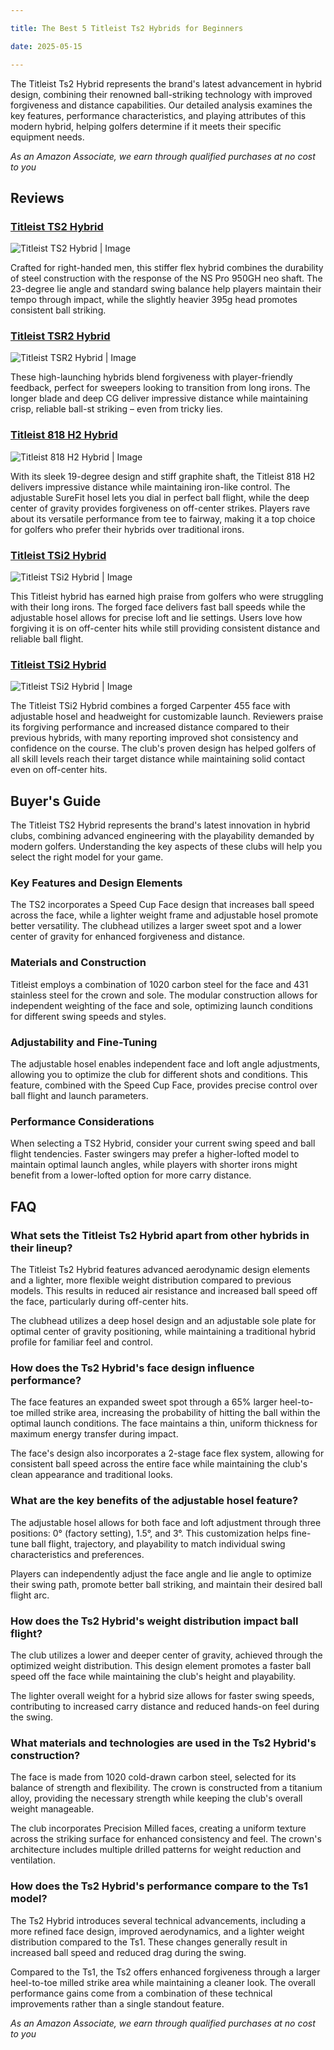```yaml
---

title: The Best 5 Titleist Ts2 Hybrids for Beginners

date: 2025-05-15

---
```


The Titleist Ts2 Hybrid represents the brand's latest advancement in hybrid design, combining their renowned ball-striking technology with improved forgiveness and distance capabilities. Our detailed analysis examines the key features, performance characteristics, and playing attributes of this modern hybrid, helping golfers determine if it meets their specific equipment needs. 

*As an Amazon Associate, we earn through qualified purchases at no cost to you*


## Reviews


### [Titleist TS2 Hybrid](https://serp.ly/@bar/amazon/Titleist+Ts2+Hybrid?utm\_term=titleist-ts2-hybrid)

![Titleist TS2 Hybrid | Image](https://encrypted-tbn2.gstatic.com/shopping?q=tbn:ANd9GcRosozLG\_2KpcN2ZgcHygVHnswjcBkANncNxZGMxu-uKh3pAdJKV9wo\_GmZb3fq9\_X\_0vw7H9Zpe9k63Htc0yqyKUXlcq5Tbg&usqp=CAY)

Crafted for right-handed men, this stiffer flex hybrid combines the durability of steel construction with the response of the NS Pro 950GH neo shaft. The 23-degree lie angle and standard swing balance help players maintain their tempo through impact, while the slightly heavier 395g head promotes consistent ball striking. 


### [Titleist TSR2 Hybrid](https://serp.ly/@bar/amazon/Titleist+Ts2+Hybrid?utm\_term=titleist-tsr2-hybrid)

![Titleist TSR2 Hybrid | Image](https://encrypted-tbn2.gstatic.com/shopping?q=tbn:ANd9GcTjSJivcMjwclhnE1G250V-scKBfmNhAzizLVZGmAJrWi\_FUptv&usqp=CAY)

These high-launching hybrids blend forgiveness with player-friendly feedback, perfect for sweepers looking to transition from long irons. The longer blade and deep CG deliver impressive distance while maintaining crisp, reliable ball-st striking – even from tricky lies. 


### [Titleist 818 H2 Hybrid](https://serp.ly/@bar/amazon/Titleist+Ts2+Hybrid?utm\_term=titleist-818-h2-hybrid)

![Titleist 818 H2 Hybrid | Image](https://encrypted-tbn0.gstatic.com/shopping?q=tbn:ANd9GcSTFSY1t1100inD8gaCWES6lHohyIcKKhjsmnTVPAYOGFNMS\_YHYTPQGSNI4LL1\_lXdom\_QhoiPrFHhy5LuyZs6d9Tkda-wmw&usqp=CAY)

With its sleek 19-degree design and stiff graphite shaft, the Titleist 818 H2 delivers impressive distance while maintaining iron-like control. The adjustable SureFit hosel lets you dial in perfect ball flight, while the deep center of gravity provides forgiveness on off-center strikes. Players rave about its versatile performance from tee to fairway, making it a top choice for golfers who prefer their hybrids over traditional irons. 


### [Titleist TSi2 Hybrid](https://serp.ly/@bar/amazon/Titleist+Ts2+Hybrid?utm\_term=titleist-tsi2-hybrid)

![Titleist TSi2 Hybrid | Image](https://encrypted-tbn0.gstatic.com/shopping?q=tbn:ANd9GcRDM2cnoSDoMr5jUYO7ZNJnrKex-QGDLarBAQTpFF825A3Sx1s&usqp=CAY)

This Titleist hybrid has earned high praise from golfers who were struggling with their long irons. The forged face delivers fast ball speeds while the adjustable hosel allows for precise loft and lie settings. Users love how forgiving it is on off-center hits while still providing consistent distance and reliable ball flight. 


### [Titleist TSi2 Hybrid](https://serp.ly/@bar/amazon/Titleist+Ts2+Hybrid?utm\_term=titleist-tsi2-hybrid)

![Titleist TSi2 Hybrid | Image](https://encrypted-tbn2.gstatic.com/shopping?q=tbn:ANd9GcT54BcfRcSeAYT5O\_sjSy4Z\_TTOFLyBPWgN3bxB8nz9FDOvdhorE3JC23W26vfw\_ozuHePy0L-JBhKbVjJdBuWW-xo-SjJo&usqp=CAY)

The Titleist TSi2 Hybrid combines a forged Carpenter 455 face with adjustable hosel and headweight for customizable launch. Reviewers praise its forgiving performance and increased distance compared to their previous hybrids, with many reporting improved shot consistency and confidence on the course. The club's proven design has helped golfers of all skill levels reach their target distance while maintaining solid contact even on off-center hits. 


## Buyer's Guide

The Titleist TS2 Hybrid represents the brand's latest innovation in hybrid clubs, combining advanced engineering with the playability demanded by modern golfers. Understanding the key aspects of these clubs will help you select the right model for your game. 


### Key Features and Design Elements

The TS2 incorporates a Speed Cup Face design that increases ball speed across the face, while a lighter weight frame and adjustable hosel promote better versatility. The clubhead utilizes a larger sweet spot and a lower center of gravity for enhanced forgiveness and distance. 


### Materials and Construction

Titleist employs a combination of 1020 carbon steel for the face and 431 stainless steel for the crown and sole. The modular construction allows for independent weighting of the face and sole, optimizing launch conditions for different swing speeds and styles. 


### Adjustability and Fine-Tuning

The adjustable hosel enables independent face and loft angle adjustments, allowing you to optimize the club for different shots and conditions. This feature, combined with the Speed Cup Face, provides precise control over ball flight and launch parameters. 


### Performance Considerations

When selecting a TS2 Hybrid, consider your current swing speed and ball flight tendencies. Faster swingers may prefer a higher-lofted model to maintain optimal launch angles, while players with shorter irons might benefit from a lower-lofted option for more carry distance. 


## FAQ


### What sets the Titleist Ts2 Hybrid apart from other hybrids in their lineup?

The Titleist Ts2 Hybrid features advanced aerodynamic design elements and a lighter, more flexible weight distribution compared to previous models. This results in reduced air resistance and increased ball speed off the face, particularly during off-center hits. 

The clubhead utilizes a deep hosel design and an adjustable sole plate for optimal center of gravity positioning, while maintaining a traditional hybrid profile for familiar feel and control. 


### How does the Ts2 Hybrid's face design influence performance?

The face features an expanded sweet spot through a 65% larger heel-to-toe milled strike area, increasing the probability of hitting the ball within the optimal launch conditions. The face maintains a thin, uniform thickness for maximum energy transfer during impact. 

The face's design also incorporates a 2-stage face flex system, allowing for consistent ball speed across the entire face while maintaining the club's clean appearance and traditional looks. 


### What are the key benefits of the adjustable hosel feature?

The adjustable hosel allows for both face and loft adjustment through three positions: 0° (factory setting), 1.5°, and 3°. This customization helps fine-tune ball flight, trajectory, and playability to match individual swing characteristics and preferences. 

Players can independently adjust the face angle and lie angle to optimize their swing path, promote better ball striking, and maintain their desired ball flight arc. 


### How does the Ts2 Hybrid's weight distribution impact ball flight?

The club utilizes a lower and deeper center of gravity, achieved through the optimized weight distribution. This design element promotes a faster ball speed off the face while maintaining the club's height and playability. 

The lighter overall weight for a hybrid size allows for faster swing speeds, contributing to increased carry distance and reduced hands-on feel during the swing. 


### What materials and technologies are used in the Ts2 Hybrid's construction?

The face is made from 1020 cold-drawn carbon steel, selected for its balance of strength and flexibility. The crown is constructed from a titanium alloy, providing the necessary strength while keeping the club's overall weight manageable. 

The club incorporates Precision Milled faces, creating a uniform texture across the striking surface for enhanced consistency and feel. The crown's architecture includes multiple drilled patterns for weight reduction and ventilation. 


### How does the Ts2 Hybrid's performance compare to the Ts1 model?

The Ts2 Hybrid introduces several technical advancements, including a more refined face design, improved aerodynamics, and a lighter weight distribution compared to the Ts1. These changes generally result in increased ball speed and reduced drag during the swing. 

Compared to the Ts1, the Ts2 offers enhanced forgiveness through a larger heel-to-toe milled strike area while maintaining a cleaner look. The overall performance gains come from a combination of these technical improvements rather than a single standout feature. 

*As an Amazon Associate, we earn through qualified purchases at no cost to you*